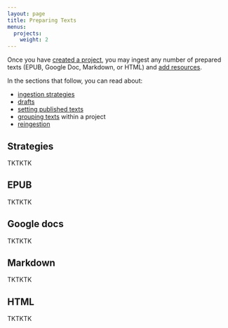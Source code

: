 ```yaml
---
layout: page
title: Preparing Texts
menus:
  projects:
    weight: 2
---
```


Once you have [created a project](/docs/projects/creating.html), you may ingest any number of prepared texts (EPUB, Google Doc, Markdown, or HTML) and [add resources](/docs/projects/customizing/resources.html).

In the sections that follow, you can read about:

* [ingestion strategies](/docs/projects/ingesting/strategies.html)
* [drafts](/docs/projects/ingesting/drafts.html)
* [setting published texts](/docs/projects/ingesting/published.html)
* [grouping texts](/docs/projects/ingesting/grouping.html) within a project
* [reingestion](/docs/projects/ingesting/reingestion.html)

## Strategies

TKTKTK

## EPUB

TKTKTK

## Google docs

TKTKTK

## Markdown

TKTKTK

## HTML

TKTKTK
